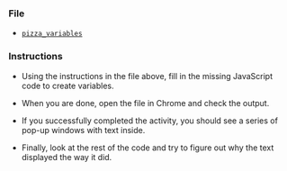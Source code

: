 ### File

* [`pizza_variables`](unsolved/pizza_variables.html)

### Instructions

* Using the instructions in the file above, fill in the missing JavaScript code to create variables.

* When you are done, open the file in Chrome and check the output.

* If you successfully completed the activity, you should see a series of pop-up windows with text inside.

* Finally, look at the rest of the code and try to figure out why the text displayed the way it did.